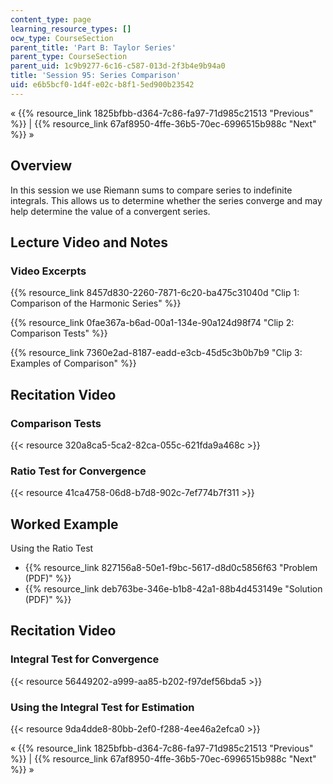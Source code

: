 ```yaml
---
content_type: page
learning_resource_types: []
ocw_type: CourseSection
parent_title: 'Part B: Taylor Series'
parent_type: CourseSection
parent_uid: 1c9b9277-6c16-c587-013d-2f3b4e9b94a0
title: 'Session 95: Series Comparison'
uid: e6b5bcf0-1d4f-e02c-b8f1-5ed900b23542
---
```


« {{% resource_link 1825bfbb-d364-7c86-fa97-71d985c21513 "Previous" %}} | {{% resource_link 67af8950-4ffe-36b5-70ec-6996515b988c "Next" %}} »

Overview
--------

In this session we use Riemann sums to compare series to indefinite integrals. This allows us to determine whether the series converge and may help determine the value of a convergent series.

Lecture Video and Notes
-----------------------

### Video Excerpts

{{% resource_link 8457d830-2260-7871-6c20-ba475c31040d "Clip 1: Comparison of the Harmonic Series" %}}

{{% resource_link 0fae367a-b6ad-00a1-134e-90a124d98f74 "Clip 2: Comparison Tests" %}}

{{% resource_link 7360e2ad-8187-eadd-e3cb-45d5c3b0b7b9 "Clip 3: Examples of Comparison" %}}

Recitation Video
----------------

### Comparison Tests

{{< resource 320a8ca5-5ca2-82ca-055c-621fda9a468c >}}

### Ratio Test for Convergence

{{< resource 41ca4758-06d8-b7d8-902c-7ef774b7f311 >}}

Worked Example
--------------

Using the Ratio Test

*   {{% resource_link 827156a8-50e1-f9bc-5617-d8d0c5856f63 "Problem (PDF)" %}}
*   {{% resource_link deb763be-346e-b1b8-42a1-88b4d453149e "Solution (PDF)" %}}

Recitation Video
----------------

### Integral Test for Convergence

{{< resource 56449202-a999-aa85-b202-f97def56bda5 >}}

### Using the Integral Test for Estimation

{{< resource 9da4dde8-80bb-2ef0-f288-4ee46a2efca0 >}}

« {{% resource_link 1825bfbb-d364-7c86-fa97-71d985c21513 "Previous" %}} | {{% resource_link 67af8950-4ffe-36b5-70ec-6996515b988c "Next" %}} »